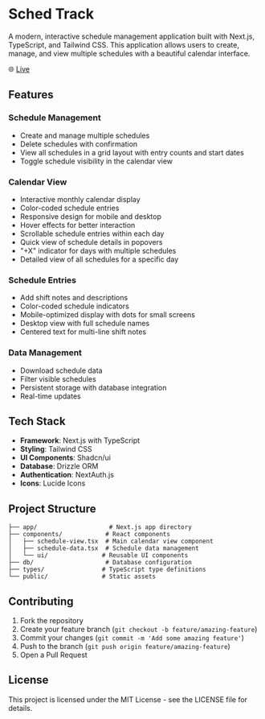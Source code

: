 # Sched Track

A modern, interactive schedule management application built with Next.js, TypeScript, and Tailwind CSS. This application allows users to create, manage, and view multiple schedules with a beautiful calendar interface.

🌐 [Live](https://schedtrack.com)

## Features

### Schedule Management
- Create and manage multiple schedules
- Delete schedules with confirmation
- View all schedules in a grid layout with entry counts and start dates
- Toggle schedule visibility in the calendar view

### Calendar View
- Interactive monthly calendar display
- Color-coded schedule entries
- Responsive design for mobile and desktop
- Hover effects for better interaction
- Scrollable schedule entries within each day
- Quick view of schedule details in popovers
- "+X" indicator for days with multiple schedules
- Detailed view of all schedules for a specific day

### Schedule Entries
- Add shift notes and descriptions
- Color-coded schedule indicators
- Mobile-optimized display with dots for small screens
- Desktop view with full schedule names
- Centered text for multi-line shift notes

### Data Management
- Download schedule data
- Filter visible schedules
- Persistent storage with database integration
- Real-time updates

## Tech Stack

- **Framework**: Next.js with TypeScript
- **Styling**: Tailwind CSS
- **UI Components**: Shadcn/ui
- **Database**: Drizzle ORM
- **Authentication**: NextAuth.js
- **Icons**: Lucide Icons

## Project Structure

```
├── app/                    # Next.js app directory
├── components/            # React components
│   ├── schedule-view.tsx  # Main calendar view component
│   ├── schedule-data.tsx  # Schedule data management
│   └── ui/               # Reusable UI components
├── db/                    # Database configuration
├── types/                # TypeScript type definitions
└── public/               # Static assets
```

## Contributing

1. Fork the repository
2. Create your feature branch (`git checkout -b feature/amazing-feature`)
3. Commit your changes (`git commit -m 'Add some amazing feature'`)
4. Push to the branch (`git push origin feature/amazing-feature`)
5. Open a Pull Request

## License

This project is licensed under the MIT License - see the LICENSE file for details.


